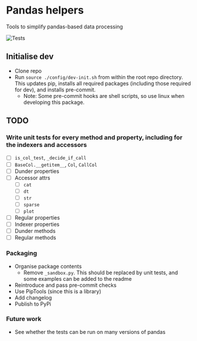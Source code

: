 # Pandas helpers

Tools to simplify pandas-based data processing

![Tests](https://github.com/jakeantmann/pandas_helpers/actions/workflows/tests.yml/badge.svg)

## Initialise dev

- Clone repo
- Run `source ./config/dev-init.sh` from within the root repo directory. This updates pip, installs all required packages (including those required for dev), and installs pre-commit.
  - Note: Some pre-commit hooks are shell scripts, so use linux when developing this package.

## TODO

### Write unit tests for every method and property, including for the indexers and accessors

- [ ] `is_col_test`, `_decide_if_call`
- [ ] `BaseCol.__getitem__`, `Col`, `CallCol`
- [ ] Dunder properties
- [ ] Accessor attrs
  - [ ] `cat`
  - [ ] `dt`
  - [ ] `str`
  - [ ] `sparse`
  - [ ] `plot`
- [ ] Regular properties
- [ ] Indexer properties
- [ ] Dunder methods
- [ ] Regular methods

### Packaging

- Organise package contents
  - Remove `_sandbox.py`. This should be replaced by unit tests, and some examples can be added to the readme
- Reintroduce and pass pre-commit checks
- Use PipTools (since this is a library)
- Add changelog
- Publish to PyPi

### Future work

- See whether the tests can be run on many versions of pandas

